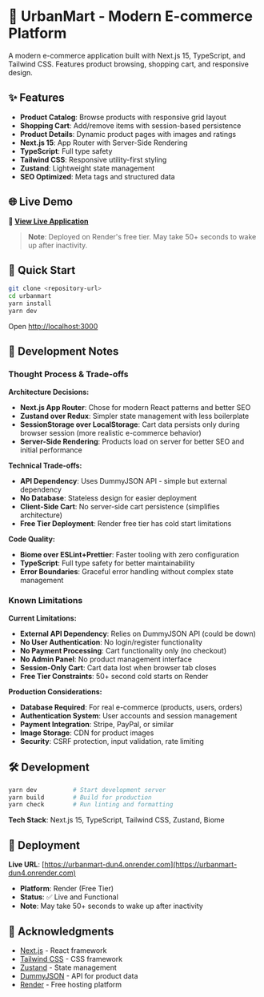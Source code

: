 # 🛒 UrbanMart - Modern E-commerce Platform

A modern e-commerce application built with Next.js 15, TypeScript, and Tailwind CSS. Features product browsing, shopping cart, and responsive design.

## ✨ Features

- **Product Catalog**: Browse products with responsive grid layout
- **Shopping Cart**: Add/remove items with session-based persistence
- **Product Details**: Dynamic product pages with images and ratings
- **Next.js 15**: App Router with Server-Side Rendering
- **TypeScript**: Full type safety
- **Tailwind CSS**: Responsive utility-first styling
- **Zustand**: Lightweight state management
- **SEO Optimized**: Meta tags and structured data

## 🌐 Live Demo

**🚀 [View Live Application](https://urbanmart-dun4.onrender.com)**

> **Note**: Deployed on Render's free tier. May take 50+ seconds to wake up after inactivity.

## 🚀 Quick Start

```bash
git clone <repository-url>
cd urbanmart
yarn install
yarn dev
```

Open [http://localhost:3000](http://localhost:3000)

## 💭 Development Notes

### Thought Process & Trade-offs

**Architecture Decisions:**
- **Next.js App Router**: Chose for modern React patterns and better SEO
- **Zustand over Redux**: Simpler state management with less boilerplate
- **SessionStorage over LocalStorage**: Cart data persists only during browser session (more realistic e-commerce behavior)
- **Server-Side Rendering**: Products load on server for better SEO and initial performance

**Technical Trade-offs:**
- **API Dependency**: Uses DummyJSON API - simple but external dependency
- **No Database**: Stateless design for easier deployment
- **Client-Side Cart**: No server-side cart persistence (simplifies architecture)
- **Free Tier Deployment**: Render free tier has cold start limitations

**Code Quality:**
- **Biome over ESLint+Prettier**: Faster tooling with zero configuration
- **TypeScript**: Full type safety for better maintainability
- **Error Boundaries**: Graceful error handling without complex state management

### Known Limitations

**Current Limitations:**
- **External API Dependency**: Relies on DummyJSON API (could be down)
- **No User Authentication**: No login/register functionality
- **No Payment Processing**: Cart functionality only (no checkout)
- **No Admin Panel**: No product management interface
- **Session-Only Cart**: Cart data lost when browser tab closes
- **Free Tier Constraints**: 50+ second cold starts on Render

**Production Considerations:**
- **Database Required**: For real e-commerce (products, users, orders)
- **Authentication System**: User accounts and session management
- **Payment Integration**: Stripe, PayPal, or similar
- **Image Storage**: CDN for product images
- **Security**: CSRF protection, input validation, rate limiting

## 🛠️ Development

```bash
yarn dev          # Start development server
yarn build        # Build for production
yarn check        # Run linting and formatting
```

**Tech Stack**: Next.js 15, TypeScript, Tailwind CSS, Zustand, Biome

## 🚀 Deployment

**Live URL**: [https://urbanmart-dun4.onrender.com](https://urbanmart-dun4.onrender.com)

- **Platform**: Render (Free Tier)
- **Status**: ✅ Live and Functional
- **Note**: May take 50+ seconds to wake up after inactivity

## 🙏 Acknowledgments

- [Next.js](https://nextjs.org/) - React framework
- [Tailwind CSS](https://tailwindcss.com/) - CSS framework
- [Zustand](https://zustand-demo.pmnd.rs/) - State management
- [DummyJSON](https://dummyjson.com/) - API for product data
- [Render](https://render.com/) - Free hosting platform
